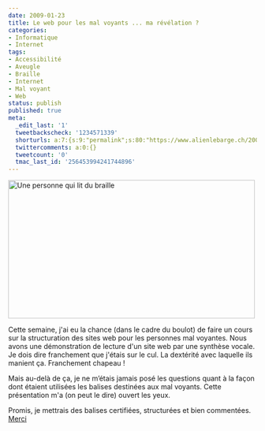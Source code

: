 ```yaml
---
date: 2009-01-23
title: Le web pour les mal voyants ... ma révélation ?
categories:
- Informatique
- Internet
tags:
- Accessibilité
- Aveugle
- Braille
- Internet
- Mal voyant
- Web
status: publish
published: true
meta:
  _edit_last: '1'
  tweetbackscheck: '1234571339'
  shorturls: a:7:{s:9:"permalink";s:80:"https://www.alienlebarge.ch/2009/01/23/le-web-pour-les-mal-voyants-ma-revelation/";s:7:"tinyurl";s:25:"https://tinyurl.com/azutlo";s:4:"isgd";s:17:"https://is.gd/ikSi";s:5:"bitly";s:19:"https://bit.ly/12FAh";s:5:"snipr";s:22:"https://snipr.com/ba3fc";s:5:"snurl";s:22:"https://snurl.com/ba3fc";s:7:"snipurl";s:24:"https://snipurl.com/ba3fc";}
  twittercomments: a:0:{}
  tweetcount: '0'
  tmac_last_id: '256453994241744896'
---
```

<img class="size-full wp-image-992" title="Braille" src="https://dlgjp9x71cipk.cloudfront.net/2009/01/braille.png" alt="Une personne qui lit du braille" width="500" height="281" />

Cette semaine, j'ai eu la chance (dans le cadre du boulot) de faire un cours sur la structuration des sites web pour les personnes mal voyantes. Nous avons une démonstration de lecture d'un site web par une synthèse vocale. Je dois dire franchement que j'étais sur le cul. La dextérité avec laquelle ils manient ça. Franchement chapeau !

Mais au-delà de ça, je ne m’étais jamais posé les questions quant à la façon dont étaient utilisées les balises destinées aux mal voyants. Cette présentation m'a (on peut le dire) ouvert les yeux.

Promis, je mettrais des balises certifiées, structurées et bien commentées. <a title="Le blog de Cédric Fardel" href="https://www.cfardel.net/blog/">Merci</a>
